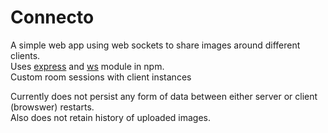 # Connecto

A simple web app using web sockets to share images around different clients.<br>
Uses [express](https://expressjs.com/) and [ws](https://www.npmjs.com/package/ws) module in npm.<br>
Custom room sessions with client instances<br>

Currently does not persist any form of data between either server or client (browswer) restarts.<br>
Also does not retain history of uploaded images.